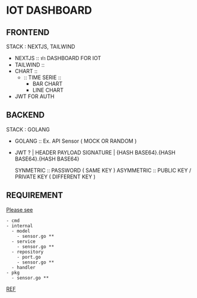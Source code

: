 # IOT DASHBOARD

## FRONTEND

STACK : NEXTJS, TAILWIND

- NEXTJS :: ทำ DASHBOARD FOR IOT
- TAILWIND ::
- CHART ::
  - :: TIME SERIE ::
    - BAR CHART
    - LINE CHART
- JWT FOR AUTH

## BACKEND

STACK : GOLANG

- GOLANG :: Ex. API Sensor ( MOCK OR RANDOM )

- JWT ?
  | HEADER PAYLOAD SIGNATURE
  | {HASH BASE64}.{HASH BASE64}.{HASH BASE64}

  SYNMETRIC :: PASSWORD ( SAME KEY )
  ASYMMETRIC :: PUBLIC KEY / PRIVATE KEY ( DIFFERENT KEY )

## REQUIREMENT

[Please see](./docs/requirement.md)

```text
- cmd
- internal
  - model
    - sensor.go **
  - service
    - sensor.go **
  - repository
    - port.go 
    - sensor.go **
  - handler
- pkg
  - sensor.go **
```

<!-- TEST FOR T-1 -->
<!-- TEST FOR T-3 -->

[REF](https://github1s.com/labasubagia/realworld-backend)